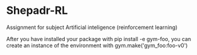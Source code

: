 # Shepadr-RL
Assignment for subject Artificial inteligence (reinforcement learning)

After you have installed your package with pip install -e gym-foo, 
you can create an instance of the environment with gym.make('gym_foo:foo-v0')
